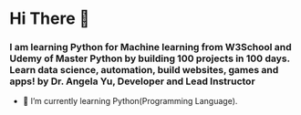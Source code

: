 # Hi There 👋
<h3>I am learning Python for Machine learning from W3School and Udemy of Master Python by building 100 projects in 100 days. Learn data science, automation, build websites, games and apps! by Dr. Angela Yu, Developer and Lead Instructor </h3>

- 🌱 I’m currently learning Python(Programming Language).
<!--## Hi there 👋
<p>I am student of software enginearing. i almost cover c++ basic consepts including OOPs && STL etc.🌱 I’m currently learning  about Qt creater.</p>
<!--
**mjeyz/mjeyz** is a ✨ _special_ ✨ repository because its `README.md` (this file) appears on your GitHub profile.

Here are some ideas to get you started:

- 🔭 I’m currently working on ...
- 👯 I’m looking to collaborate on ...
- 🤔 I’m looking for help with ...
- 💬 Ask me about ...
- 📫 How to reach me: ...
- 😄 Pronouns: ...
- ⚡ Fun fact: ...
-->
